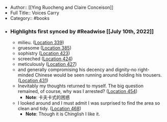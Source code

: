 - Author:: [[Ying Ruocheng and Claire Conceison]]
- Full Title:: Voices Carry
- Category:: #books
- ### Highlights first synced by #Readwise [[July 10th, 2022]]
    - milieu. ([Location 339](https://readwise.io/to_kindle?action=open&asin=B0026RHV2A&location=339))
    - gruesome ([Location 385](https://readwise.io/to_kindle?action=open&asin=B0026RHV2A&location=385))
    - sophistry ([Location 423](https://readwise.io/to_kindle?action=open&asin=B0026RHV2A&location=423))
    - screeched ([Location 424](https://readwise.io/to_kindle?action=open&asin=B0026RHV2A&location=424))
    - meticulously ([Location 427](https://readwise.io/to_kindle?action=open&asin=B0026RHV2A&location=427))
    - and generally compromising his decency and dignity-no right-minded Chinese would be seen running around holding his trousers. ([Location 431](https://readwise.io/to_kindle?action=open&asin=B0026RHV2A&location=431))
    - Inevitably my thoughts returned to myself. The big question remained, of course, why was I arrested? ([Location 454](https://readwise.io/to_kindle?action=open&asin=B0026RHV2A&location=454))
        - **Note**: 卡夫卡式的困惑
    - I looked around and I must admit I was surprised to find the area so clean and tidy. ([Location 468](https://readwise.io/to_kindle?action=open&asin=B0026RHV2A&location=468))
        - **Note**: Though it is Chinglish I like it.
